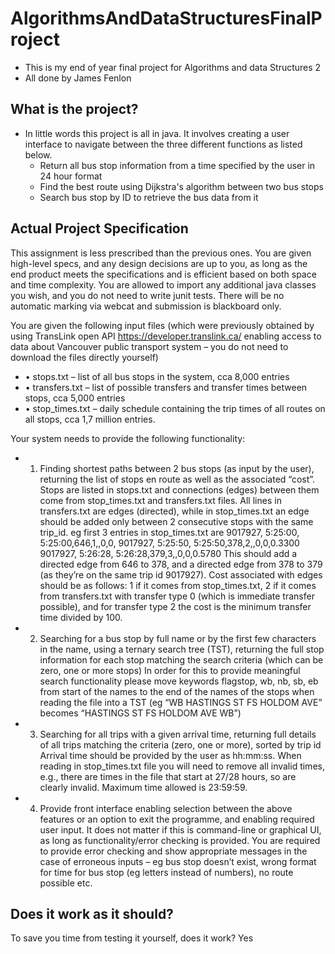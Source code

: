 # AlgorithmsAndDataStructuresFinalProject
- This is my end of year final project for Algorithms and data Structures 2
- All done by James Fenlon

## What is the project?
- In little words this project is all in java. It involves creating a user interface to navigate between the three different functions as listed below.
  - Return all bus stop information from a time specified by the user in 24 hour format
  - Find the best route using Dijkstra's algorithm between two bus stops
  - Search bus stop by ID to retrieve the bus data from it

## Actual Project Specification
This assignment is less prescribed than the previous ones. You are given high-level specs, and any
design decisions are up to you, as long as the end product meets the specifications and is efficient
based on both space and time complexity. You are allowed to import any additional java classes you
wish, and you do not need to write junit tests. There will be no automatic marking via webcat and
submission is blackboard only.

You are given the following input files (which were previously obtained by using TransLink open API
https://developer.translink.ca/ enabling access to data about Vancouver public transport system –
you do not need to download the files directly yourself)
  - • stops.txt – list of all bus stops in the system, cca 8,000 entries
  - • transfers.txt – list of possible transfers and transfer times between stops, cca 5,000 entries
  - • stop_times.txt – daily schedule containing the trip times of all routes on all stops, cca 1,7
million entries.

Your system needs to provide the following functionality:
  - 1. Finding shortest paths between 2 bus stops (as input by the user), returning the list of stops
en route as well as the associated “cost”.
Stops are listed in stops.txt and connections (edges) between them come from stop_times.txt and
transfers.txt files. All lines in transfers.txt are edges (directed), while in stop_times.txt an edge
should be added only between 2 consecutive stops with the same trip_id.
eg first 3 entries in stop_times.txt are
9017927, 5:25:00, 5:25:00,646,1,,0,0,
9017927, 5:25:50, 5:25:50,378,2,,0,0,0.3300
9017927, 5:26:28, 5:26:28,379,3,,0,0,0.5780
This should add a directed edge from 646 to 378, and a directed edge from 378 to 379 (as they’re on
the same trip id 9017927).
Cost associated with edges should be as follows: 1 if it comes from stop_times.txt, 2 if it comes from
transfers.txt with transfer type 0 (which is immediate transfer possible), and for transfer type 2 the
cost is the minimum transfer time divided by 100.

  - 2. Searching for a bus stop by full name or by the first few characters in the name, using a
ternary search tree (TST), returning the full stop information for each stop matching the
search criteria (which can be zero, one or more stops)
In order for this to provide meaningful search functionality please move keywords flagstop, wb, nb,
sb, eb from start of the names to the end of the names of the stops when reading the file into a TST
(eg “WB HASTINGS ST FS HOLDOM AVE” becomes “HASTINGS ST FS HOLDOM AVE WB”)

 - 3. Searching for all trips with a given arrival time, returning full details of all trips matching the
criteria (zero, one or more), sorted by trip id
Arrival time should be provided by the user as hh:mm:ss. When reading in stop_times.txt file you
will need to remove all invalid times, e.g., there are times in the file that start at 27/28 hours, so are
clearly invalid. Maximum time allowed is 23:59:59.

  - 4. Provide front interface enabling selection between the above features or an option to exit
the programme, and enabling required user input. It does not matter if this is command-line
or graphical UI, as long as functionality/error checking is provided.
You are required to provide error checking and show appropriate messages in the case of erroneous
inputs – eg bus stop doesn’t exist, wrong format for time for bus stop (eg letters instead of
numbers), no route possible etc.

## Does it work as it should?
To save you time from testing it yourself, does it work? Yes
